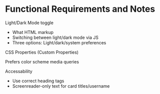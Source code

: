# Functional Requirements and Notes

Light/Dark Mode toggle
- What HTML markup
- Switching between light/dark mode via JS
- Three options: Light/dark/system preferences


CSS Properties (Custom Properties)

Prefers color scheme media queries

Accessability
- Use correct heading tags
- Screenreader-only text for card titles/username